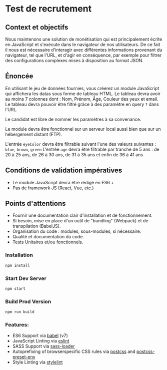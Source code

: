# Test de recrutement

## Context et objectifs

Nous maintenons une solution de monétisation qui est principalement écrite en JavaScript et s'exécute dans le navigateur de nos utilisateurs.
De ce fait il nous est nécessaire d'interagir avec différentes informations provenant du navigateur, tel que l'URL, et d'agir en conséquence, 
par exemple pour filtrer des configurations complexes mises à disposition au format JSON.

## Énoncée 

En utilisant le jeu de données fournies, vous créerez un module JavaScript qui affichera les datas sous forme de tableau HTML.
Le tableau devra avoir au moins 7 colonnes dont : Nom, Prénom, Âge, Couleur des yeux et email.
Le tableau devra pouvoir être filtré grâce à des paramètre en query `?` dans l'URL.

Le candidat est libre de nommer les paramètres à sa convenance.

Le module devra être fonctionnel sur un serveur local aussi bien que sur un hébergement distant (FTP).

L'entrée `eyeColor` devra être filtrable suivant l'une des valeurs suivantes : `blue`, `brown`, `green`
L'entrée `age` devra être filtrable par tranche de 5 ans : de 20 à 25 ans, de 26 à 30 ans, de 31 à 35 ans et enfin de 36 à 41 ans

## Conditions de validation impératives 

* Le module JavaScript devra être rédigé en ES6 +
* Pas de framework JS (React, Vue, etc.)

## Points d'attentions

* Fournir une documentation clair d'installation et de fonctionnement.
* Si besoin, mise en place d'un outil de "bundling" (Webpack) et de transpilation (BabelJS).
* Organisation du code : modules, sous-modules, si nécessaire.
* Qualité et documentation du code.
* Tests Unitaires et/ou fonctionnels.

### Installation

```sh
npm install
```

### Start Dev Server

```sh
npm start
```

### Build Prod Version

```sh
npm run build
```

### Features:

- ES6 Support via [babel](https://babeljs.io/) (v7)
- JavaScript Linting via [eslint](https://eslint.org/)
- SASS Support via [sass-loader](https://github.com/jtangelder/sass-loader)
- Autoprefixing of browserspecific CSS rules via [postcss](https://postcss.org/) and [postcss-preset-env](https://github.com/csstools/postcss-preset-env)
- Style Linting via [stylelint](https://stylelint.io/)

